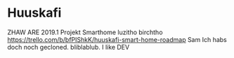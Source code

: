 # Huuskafi
ZHAW ARE 2019.1
Projekt Smarthome
luzitho
birchtho
https://trello.com/b/bfPIShkK/huuskafi-smart-home-roadmap
Sam
Ich habs doch noch gecloned.
bliblablub.
I like DEV


